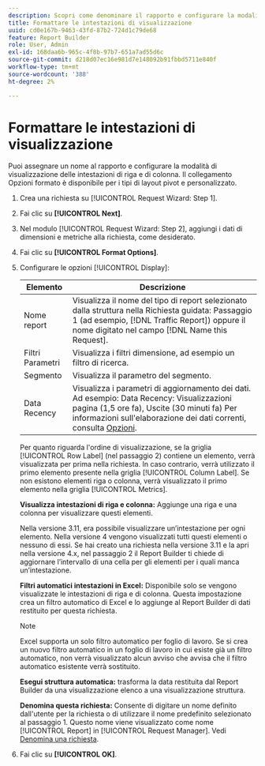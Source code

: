 ```yaml
---
description: Scopri come denominare il rapporto e configurare la modalità di visualizzazione delle intestazioni di riga e di colonna.
title: Formattare le intestazioni di visualizzazione
uuid: cd0e167b-9463-43fd-87b2-724d1c79de68
feature: Report Builder
role: User, Admin
exl-id: 168daa6b-965c-4f8b-97b7-651a7ad55d6c
source-git-commit: d218d07ec16e981d7e148092b91fbbd5711e840f
workflow-type: tm+mt
source-wordcount: '388'
ht-degree: 2%

---
```


# Formattare le intestazioni di visualizzazione

Puoi assegnare un nome al rapporto e configurare la modalità di visualizzazione delle intestazioni di riga e di colonna. Il collegamento Opzioni formato è disponibile per i tipi di layout pivot e personalizzato.

1. Crea una richiesta su [!UICONTROL Request Wizard: Step 1].
1. Fai clic su **[!UICONTROL Next]**.
1. Nel modulo [!UICONTROL Request Wizard: Step 2], aggiungi i dati di dimensioni e metriche alla richiesta, come desiderato.
1. Fai clic su **[!UICONTROL Format Options]**.
1. Configurare le opzioni [!UICONTROL Display]:

   | Elemento | Descrizione |
   |--- |--- |
   | Nome report | Visualizza il nome del tipo di report selezionato dalla struttura nella Richiesta guidata: Passaggio 1 (ad esempio, [!DNL Traffic Report]) oppure il nome digitato nel campo [!DNL Name this Request]. |
   | Filtri Parametri | Visualizza i filtri dimensione, ad esempio un filtro di ricerca. |
   | Segmento | Visualizza il parametro del segmento. |
   | Data Recency | Visualizza i parametri di aggiornamento dei dati. Ad esempio:    Data Recency: Visualizzazioni pagina (1,5 ore fa), Uscite (30 minuti fa) Per informazioni sull&#39;elaborazione dei dati correnti, consulta [Opzioni](/help/analyze/report-builder/options.md). |

   Per quanto riguarda l&#39;ordine di visualizzazione, se la griglia [!UICONTROL Row Label] (nel passaggio 2) contiene un elemento, verrà visualizzata per prima nella richiesta. In caso contrario, verrà utilizzato il primo elemento presente nella griglia [!UICONTROL Column Label]. Se non esistono elementi riga o colonna, verrà visualizzato il primo elemento nella griglia [!UICONTROL Metrics].

   **Visualizza intestazioni di riga e colonna:** Aggiunge una riga e una colonna per visualizzare questi elementi.

   Nella versione 3.11, era possibile visualizzare un’intestazione per ogni elemento. Nella versione 4 vengono visualizzati tutti questi elementi o nessuno di essi. Se hai creato una richiesta nella versione 3.11 e la apri nella versione 4.x, nel passaggio 2 il Report Builder ti chiede di aggiornare l’intervallo di una cella per gli elementi per i quali manca un’intestazione.

   **Filtri automatici intestazioni in Excel:** Disponibile solo se vengono visualizzate le intestazioni di riga e di colonna. Questa impostazione crea un filtro automatico di Excel e lo aggiunge al Report Builder di dati restituito per questa richiesta.

   >[!NOTE]
   >
   >Excel supporta un solo filtro automatico per foglio di lavoro. Se si crea un nuovo filtro automatico in un foglio di lavoro in cui esiste già un filtro automatico, non verrà visualizzato alcun avviso che avvisa che il filtro automatico esistente verrà sostituito.

   **Esegui struttura automatica:** trasforma la data restituita dal Report Builder da una visualizzazione elenco a una visualizzazione struttura.

   **Denomina questa richiesta:** Consente di digitare un nome definito dall&#39;utente per la richiesta o di utilizzare il nome predefinito selezionato al passaggio 1. Questo nome viene visualizzato come nome [!UICONTROL Report] in [!UICONTROL Request Manager]. Vedi [Denomina una richiesta](/help/analyze/report-builder/layout/name-a-request.md).

1. Fai clic su **[!UICONTROL OK]**.
